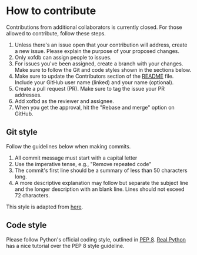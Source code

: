 # How to contribute

Contributions from additional collaborators is currently closed. For those allowed to contribute, follow these steps.

1. Unless there's an issue open that your contribution will address, create a new issue. Please explain the purpose of your proposed changes.
1. Only xofdb can assign people to issues.
1. For issues you've been assigned, create a branch with your changes. Make sure to follow the Git and code styles shown in the sections below.
1. Make sure to update the Contributors section of the [README](README.md) file. Include your GitHub user name (linked) and your name (optional).
1. Create a pull request (PR). Make sure to tag the issue your PR addresses.
1. Add xofbd as the reviewer and assignee.
1. When you get the approval, hit the "Rebase and merge" option on GitHub.

## Git style
Follow the guidelines below when making commits.
1. All commit message must start with a capital letter
1. Use the imperative tense, e.g., "Remove repeated code"
1. The commit's first line should be a summary of less than 50 characters long.
1. A more descriptive explanation may follow but separate the subject line and the longer description with an blank line. Lines should not exceed 72 characters.

This style is adapted from [here](https://tbaggery.com/2008/04/19/a-note-about-git-commit-messages.html).

## Code style
Please follow Python's official coding style, outlined in [PEP 8](https://www.python.org/dev/peps/pep-0008/). [Real Python](https://realpython.com/python-pep8/) has a nice tutorial over the PEP 8 style guideline.
